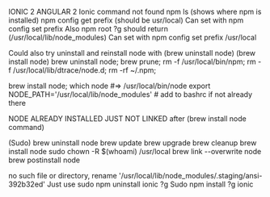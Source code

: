 IONIC 2 ANGULAR 2
Ionic command not found 
npm ls (shows where npm is installed) 
npm config get prefix (should be usr/local)
Can set with npm config set prefix
Also npm root ?g should return (/usr/local/lib/node_modules)
Can set with npm config set prefix /usr/local

Could also try uninstall and reinstall node with (brew uninstall node) (brew install node) 
brew uninstall node; 
brew prune; 
rm -f /usr/local/bin/npm; 
rm -f /usr/local/lib/dtrace/node.d; 
rm -rf ~/.npm;

brew install node; 
which node #=> /usr/local/bin/node 
export NODE_PATH='/usr/local/lib/node_modules' # add to bashrc if not already there

NODE ALREADY INSTALLED JUST NOT LINKED after (brew install node command)

(Sudo) brew uninstall node 
brew update 
brew upgrade 
brew cleanup 
brew install node 
sudo chown -R $(whoami) /usr/local 
brew link --overwrite node 
brew postinstall node

no such file or directory, rename '/usr/local/lib/node_modules/.staging/ansi-392b32ed'
Just use sudo npm uninstall ionic ?g 
Sudo npm install ?g ionic
